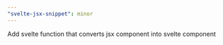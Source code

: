 ```yaml
---
"svelte-jsx-snippet": minor
---
```


Add svelte function that converts jsx component into svelte component
